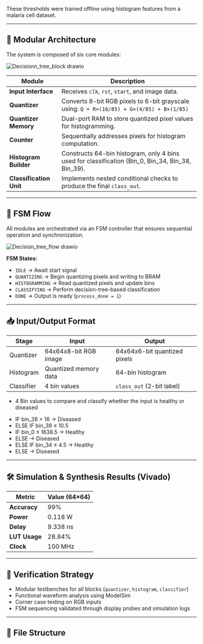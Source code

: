 
These thresholds were trained offline using histogram features from a malaria cell dataset.

---

## 🧩 Modular Architecture

The system is composed of six core modules:

![Decisionn_tree_block drawio](https://github.com/user-attachments/assets/09ecc528-ca5e-41b8-a740-0f2be7ddfce1)


| Module | Description |
|--------|-------------|
| **Input Interface** | Receives `clk`, `rst`, `start`, and image data. |
| **Quantizer** | Converts 8-bit RGB pixels to 6-bit grayscale using: `Q = R×(16/85) + G×(4/85) + B×(1/85)` |
| **Quantizer Memory** | Dual-port RAM to store quantized pixel values for histogramming. |
| **Counter** | Sequentially addresses pixels for histogram computation. |
| **Histogram Builder** | Constructs 64-bin histogram, only 4 bins used for classification (Bin_0, Bin_34, Bin_38, Bin_39). |
| **Classification Unit** | Implements nested conditional checks to produce the final `class_out`. |

---

## 🔁 FSM Flow

All modules are orchestrated via an FSM controller that ensures sequential operation and synchronization.

![Decision_tree_flow drawio](https://github.com/user-attachments/assets/7518f199-a930-4697-bc3b-b609d8fbb715)


**FSM States:**

- `IDLE` → Await start signal
- `QUANTIZING` → Begin quantizing pixels and writing to BRAM
- `HISTOGRAMMING` → Read quantized pixels and update bins
- `CLASSIFYING` → Perform decision-tree-based classification
- `DONE` → Output is ready (`process_done = 1`)

---

## 📥 Input/Output Format

| Stage | Input | Output |
|-------|-------|--------|
| Quantizer | 64x64x8-bit RGB image | 64x64x6-bit quantized pixels |
| Histogram | Quantized memory data | 64-bin histogram |
| Classifier | 4 bin values | `class_out` (2-bit label) |

* 4 Bin values to compare and classify whether the input is healthy or diseased

- IF bin_38 > 16 → Diseased
- ELSE IF bin_39 ≤ 10.5
- IF bin_0 ≤ 1638.5 → Healthy
-   ELSE → Diseased
-    ELSE IF bin_34 ≤ 4.5 → Healthy
-    ELSE → Diseased

---

## 🛠️ Simulation & Synthesis Results (Vivado)

| Metric         | Value (64×64)   |
|----------------|----------------|
| **Accuracy**   | 99%            |
| **Power**      | 0.118 W        |
| **Delay**      | 9.338 ns       |
| **LUT Usage**  | 28.84%         |
| **Clock**      | 100 MHz        |


---

## 🧪 Verification Strategy

- Modular testbenches for all blocks (`quantizer`, `histogram`, `classifier`)
- Functional waveform analysis using ModelSim
- Corner case testing on RGB inputs
- FSM sequencing validated through display probes and simulation logs

---

## 📂 File Structure


